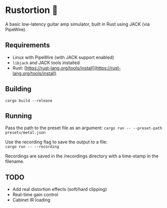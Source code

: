 # Rustortion 🎸

A basic low-latency guitar amp simulator, built in Rust using JACK (via PipeWire).

## Requirements

- Linux with PipeWire (with JACK support enabled)
- `libjack` and JACK tools installed
- Rust: [https://rust-lang.org/tools/install](https://rust-lang.org/tools/install)

## Building

`cargo build --release`

## Running

Pass the path to the preset file as an argument:
`cargo run -- --preset-path presets/metal.json`

Use the recording flag to save the output to a file:  
`cargo run -- --recording`

Recordings are saved in the /recordings directory with a time-stamp in the filename.

## TODO

- Add real distortion effects (soft/hard clipping)
- Real-time gain control
- Cabinet IR loading
